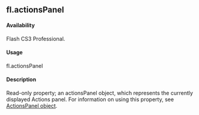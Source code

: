 ## fl.actionsPanel

#### Availability

Flash CS3 Professional.

#### Usage

fl.actionsPanel

#### Description

Read-only property; an actionsPanel object, which represents the currently displayed Actions panel. For information on using this property, see [ActionsPanel object](../ActionsPanel_object/ActionsPanel_summary.md).
